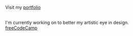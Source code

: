 Visit my [portfolio](https://jeremiasry.github.io) <br/>

<br/>I'm currently working on to better my artistic eye in design. <br/>
[freeCodeCamp](https://www.freecodecamp.org/JeremiasRy)

